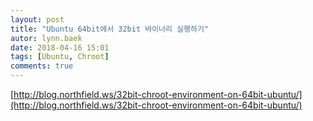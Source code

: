 ```yaml
---
layout: post
title: "Ubuntu 64bit에서 32bit 바이너리 실행하기"
autor: lynn.baek
date: 2018-04-16 15:01
tags: [Ubuntu, Chroot]
comments: true
---
```




[http://blog.northfield.ws/32bit-chroot-environment-on-64bit-ubuntu/](http://blog.northfield.ws/32bit-chroot-environment-on-64bit-ubuntu/)







